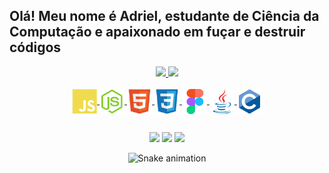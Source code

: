 ## Olá! Meu nome é Adriel, estudante de Ciência da Computação e apaixonado em fuçar e destruir códigos

<div align="center">
  <a href="https://github.com/izuca">
  <img height="180em" src="https://github-readme-stats.vercel.app/api?username=izuca&show_icons=true&theme=synthwave&include_all_commits=true&count_private=true"/>
  <img height="180em" src="https://github-readme-stats.vercel.app/api/top-langs/?username=izuca&layout=compact&langs_count=7&theme=synthwave"/>
</div>
<div align="center" style="display: inline_block"><br>
  <img align="center" alt="Adriel-Js" height="40" width="40" src="https://raw.githubusercontent.com/devicons/devicon/master/icons/javascript/javascript-plain.svg">
  <img align="center" alt="Adriel-Nodejs" height="40" width="40" src="https://raw.githubusercontent.com/devicons/devicon/master/icons/nodejs/nodejs-original.svg">
  <img align="center" alt="Adriel-HTML" height="40" width="40" src="https://raw.githubusercontent.com/devicons/devicon/master/icons/html5/html5-original.svg">
  <img align="center" alt="Adriel-CSS" height="40" width="40" src="https://raw.githubusercontent.com/devicons/devicon/master/icons/css3/css3-original.svg">
  <img align="center" alt="Adriel-Figma" height="40" width="40" src="https://raw.githubusercontent.com/devicons/devicon/master/icons/figma/figma-original.svg">
  <img align="center" alt="Adriel-Java" height="40" width="40" src="https://raw.githubusercontent.com/devicons/devicon/master/icons/java/java-original.svg">
  <img align="center" alt="Adriel-C" height="40" width="40" src="https://raw.githubusercontent.com/devicons/devicon/master/icons/c/c-original.svg">
  
  
  
  
  
</div>
  
  ##
 
<div align="center"> 
  <a href="https://instagram.com/adriel3301" target="_blank"><img src="https://img.shields.io/badge/-Instagram-%23E4405F?style=for-the-badge&logo=instagram&logoColor=white" target="_blank"></a>
  <a href = "mailto:adriel200010@hotmail.com"><img src="https://img.shields.io/badge/Microsoft_Outlook-0078D4?style=for-the-badge&logo=microsoft-outlook&logoColor=white" target="_blank"></a>
  <a href="https://www.linkedin.com/in/adrielferreira/" target="_blank"><img src="https://img.shields.io/badge/-LinkedIn-%230077B5?style=for-the-badge&logo=linkedin&logoColor=white" target="_blank"></a> 
 
  ![Snake animation](https://github.com/izuca/izuca/blob/output/github-contribution-grid-snake.svg)
 
</div>

